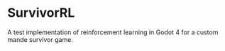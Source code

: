 # SurvivorRL
A test implementation of reinforcement learning in Godot 4 for a custom mande survivor game.
